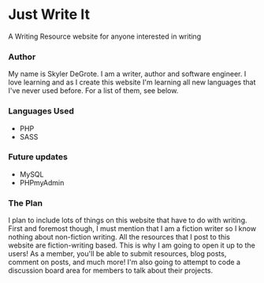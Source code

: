 # Just Write It
A Writing Resource website for anyone interested in writing

### Author
My name is Skyler DeGrote. I am a writer, author and software engineer. I love learning and as I create this website I'm learning all new languages that I've never used before. For a list of them, see below.

### Languages Used
* PHP
* SASS

### Future updates
* MySQL
* PHPmyAdmin

### The Plan
I plan to include lots of things on this website that have to do with writing. First and foremost though, I must mention that I am a fiction writer so I know nothing about non-fiction writing. All the resources that I post to this website are fiction-writing based.
This is why I am going to open it up to the users! As a member, you'll be able to submit resources, blog posts, comment on posts, and much more! I'm also going to attempt to code a discussion board area for members to talk about their projects.